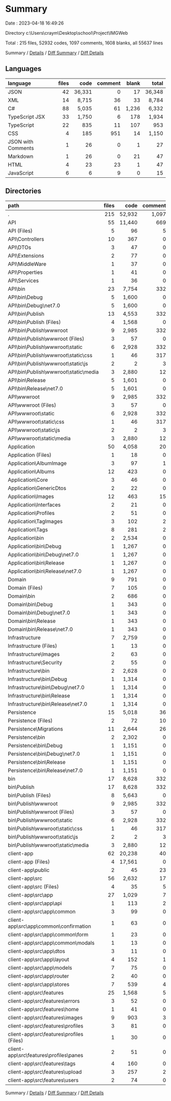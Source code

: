 # Summary

Date : 2023-04-18 16:49:26

Directory c:\\Users\\craym\\Desktop\\school\\Project\\IMGWeb

Total : 215 files,  52932 codes, 1097 comments, 1608 blanks, all 55637 lines

Summary / [Details](details.md) / [Diff Summary](diff.md) / [Diff Details](diff-details.md)

## Languages
| language | files | code | comment | blank | total |
| :--- | ---: | ---: | ---: | ---: | ---: |
| JSON | 42 | 36,331 | 0 | 17 | 36,348 |
| XML | 14 | 8,715 | 36 | 33 | 8,784 |
| C# | 88 | 5,035 | 61 | 1,236 | 6,332 |
| TypeScript JSX | 33 | 1,750 | 6 | 178 | 1,934 |
| TypeScript | 22 | 835 | 11 | 107 | 953 |
| CSS | 4 | 185 | 951 | 14 | 1,150 |
| JSON with Comments | 1 | 26 | 0 | 1 | 27 |
| Markdown | 1 | 26 | 0 | 21 | 47 |
| HTML | 4 | 23 | 23 | 1 | 47 |
| JavaScript | 6 | 6 | 9 | 0 | 15 |

## Directories
| path | files | code | comment | blank | total |
| :--- | ---: | ---: | ---: | ---: | ---: |
| . | 215 | 52,932 | 1,097 | 1,608 | 55,637 |
| API | 55 | 11,440 | 669 | 117 | 12,226 |
| API (Files) | 5 | 96 | 5 | 25 | 126 |
| API\\Controllers | 10 | 367 | 0 | 52 | 419 |
| API\\DTOs | 3 | 47 | 0 | 3 | 50 |
| API\\Extensions | 2 | 77 | 0 | 9 | 86 |
| API\\MiddleWare | 1 | 37 | 0 | 7 | 44 |
| API\\Properties | 1 | 41 | 0 | 1 | 42 |
| API\\Services | 1 | 36 | 0 | 6 | 42 |
| API\\bin | 23 | 7,754 | 332 | 10 | 8,096 |
| API\\bin\\Debug | 5 | 1,600 | 0 | 2 | 1,602 |
| API\\bin\\Debug\\net7.0 | 5 | 1,600 | 0 | 2 | 1,602 |
| API\\bin\\Publish | 13 | 4,553 | 332 | 6 | 4,891 |
| API\\bin\\Publish (Files) | 4 | 1,568 | 0 | 2 | 1,570 |
| API\\bin\\Publish\\wwwroot | 9 | 2,985 | 332 | 4 | 3,321 |
| API\\bin\\Publish\\wwwroot (Files) | 3 | 57 | 0 | 1 | 58 |
| API\\bin\\Publish\\wwwroot\\static | 6 | 2,928 | 332 | 3 | 3,263 |
| API\\bin\\Publish\\wwwroot\\static\\css | 1 | 46 | 317 | 0 | 363 |
| API\\bin\\Publish\\wwwroot\\static\\js | 2 | 2 | 3 | 0 | 5 |
| API\\bin\\Publish\\wwwroot\\static\\media | 3 | 2,880 | 12 | 3 | 2,895 |
| API\\bin\\Release | 5 | 1,601 | 0 | 2 | 1,603 |
| API\\bin\\Release\\net7.0 | 5 | 1,601 | 0 | 2 | 1,603 |
| API\\wwwroot | 9 | 2,985 | 332 | 4 | 3,321 |
| API\\wwwroot (Files) | 3 | 57 | 0 | 1 | 58 |
| API\\wwwroot\\static | 6 | 2,928 | 332 | 3 | 3,263 |
| API\\wwwroot\\static\\css | 1 | 46 | 317 | 0 | 363 |
| API\\wwwroot\\static\\js | 2 | 2 | 3 | 0 | 5 |
| API\\wwwroot\\static\\media | 3 | 2,880 | 12 | 3 | 2,895 |
| Application | 50 | 4,058 | 20 | 269 | 4,347 |
| Application (Files) | 1 | 18 | 0 | 5 | 23 |
| Application\\AlbumImage | 3 | 97 | 1 | 20 | 118 |
| Application\\Albums | 12 | 423 | 0 | 82 | 505 |
| Application\\Core | 3 | 46 | 0 | 5 | 51 |
| Application\\GenericDtos | 2 | 22 | 0 | 2 | 24 |
| Application\\Images | 12 | 463 | 15 | 82 | 560 |
| Application\\Interfaces | 2 | 21 | 0 | 2 | 23 |
| Application\\Profiles | 2 | 51 | 0 | 7 | 58 |
| Application\\TagImages | 3 | 102 | 2 | 18 | 122 |
| Application\\Tags | 8 | 281 | 2 | 46 | 329 |
| Application\\bin | 2 | 2,534 | 0 | 0 | 2,534 |
| Application\\bin\\Debug | 1 | 1,267 | 0 | 0 | 1,267 |
| Application\\bin\\Debug\\net7.0 | 1 | 1,267 | 0 | 0 | 1,267 |
| Application\\bin\\Release | 1 | 1,267 | 0 | 0 | 1,267 |
| Application\\bin\\Release\\net7.0 | 1 | 1,267 | 0 | 0 | 1,267 |
| Domain | 9 | 791 | 0 | 9 | 800 |
| Domain (Files) | 7 | 105 | 0 | 9 | 114 |
| Domain\\bin | 2 | 686 | 0 | 0 | 686 |
| Domain\\bin\\Debug | 1 | 343 | 0 | 0 | 343 |
| Domain\\bin\\Debug\\net7.0 | 1 | 343 | 0 | 0 | 343 |
| Domain\\bin\\Release | 1 | 343 | 0 | 0 | 343 |
| Domain\\bin\\Release\\net7.0 | 1 | 343 | 0 | 0 | 343 |
| Infrastructure | 7 | 2,759 | 0 | 26 | 2,785 |
| Infrastructure (Files) | 1 | 13 | 0 | 5 | 18 |
| Infrastructure\\Images | 2 | 63 | 0 | 9 | 72 |
| Infrastructure\\Security | 2 | 55 | 0 | 12 | 67 |
| Infrastructure\\bin | 2 | 2,628 | 0 | 0 | 2,628 |
| Infrastructure\\bin\\Debug | 1 | 1,314 | 0 | 0 | 1,314 |
| Infrastructure\\bin\\Debug\\net7.0 | 1 | 1,314 | 0 | 0 | 1,314 |
| Infrastructure\\bin\\Release | 1 | 1,314 | 0 | 0 | 1,314 |
| Infrastructure\\bin\\Release\\net7.0 | 1 | 1,314 | 0 | 0 | 1,314 |
| Persistence | 15 | 5,018 | 36 | 856 | 5,910 |
| Persistence (Files) | 2 | 72 | 10 | 12 | 94 |
| Persistence\\Migrations | 11 | 2,644 | 26 | 844 | 3,514 |
| Persistence\\bin | 2 | 2,302 | 0 | 0 | 2,302 |
| Persistence\\bin\\Debug | 1 | 1,151 | 0 | 0 | 1,151 |
| Persistence\\bin\\Debug\\net7.0 | 1 | 1,151 | 0 | 0 | 1,151 |
| Persistence\\bin\\Release | 1 | 1,151 | 0 | 0 | 1,151 |
| Persistence\\bin\\Release\\net7.0 | 1 | 1,151 | 0 | 0 | 1,151 |
| bin | 17 | 8,628 | 332 | 6 | 8,966 |
| bin\\Publish | 17 | 8,628 | 332 | 6 | 8,966 |
| bin\\Publish (Files) | 8 | 5,643 | 0 | 2 | 5,645 |
| bin\\Publish\\wwwroot | 9 | 2,985 | 332 | 4 | 3,321 |
| bin\\Publish\\wwwroot (Files) | 3 | 57 | 0 | 1 | 58 |
| bin\\Publish\\wwwroot\\static | 6 | 2,928 | 332 | 3 | 3,263 |
| bin\\Publish\\wwwroot\\static\\css | 1 | 46 | 317 | 0 | 363 |
| bin\\Publish\\wwwroot\\static\\js | 2 | 2 | 3 | 0 | 5 |
| bin\\Publish\\wwwroot\\static\\media | 3 | 2,880 | 12 | 3 | 2,895 |
| client-app | 62 | 20,238 | 40 | 325 | 20,603 |
| client-app (Files) | 4 | 17,561 | 0 | 24 | 17,585 |
| client-app\\public | 2 | 45 | 23 | 2 | 70 |
| client-app\\src | 56 | 2,632 | 17 | 299 | 2,948 |
| client-app\\src (Files) | 4 | 35 | 5 | 9 | 49 |
| client-app\\src\\app | 27 | 1,029 | 7 | 139 | 1,175 |
| client-app\\src\\app\\api | 1 | 113 | 2 | 14 | 129 |
| client-app\\src\\app\\common | 3 | 99 | 0 | 13 | 112 |
| client-app\\src\\app\\common\\confirmation | 1 | 63 | 0 | 10 | 73 |
| client-app\\src\\app\\common\\form | 1 | 23 | 0 | 2 | 25 |
| client-app\\src\\app\\common\\modals | 1 | 13 | 0 | 1 | 14 |
| client-app\\src\\app\\dtos | 3 | 11 | 0 | 0 | 11 |
| client-app\\src\\app\\layout | 4 | 152 | 1 | 23 | 176 |
| client-app\\src\\app\\models | 7 | 75 | 0 | 6 | 81 |
| client-app\\src\\app\\router | 2 | 40 | 0 | 5 | 45 |
| client-app\\src\\app\\stores | 7 | 539 | 4 | 78 | 621 |
| client-app\\src\\features | 25 | 1,568 | 5 | 151 | 1,724 |
| client-app\\src\\features\\errors | 3 | 52 | 0 | 5 | 57 |
| client-app\\src\\features\\home | 1 | 41 | 0 | 1 | 42 |
| client-app\\src\\features\\images | 9 | 903 | 3 | 88 | 994 |
| client-app\\src\\features\\profiles | 3 | 81 | 0 | 15 | 96 |
| client-app\\src\\features\\profiles (Files) | 1 | 30 | 0 | 6 | 36 |
| client-app\\src\\features\\profiles\\panes | 2 | 51 | 0 | 9 | 60 |
| client-app\\src\\features\\tags | 4 | 160 | 0 | 13 | 173 |
| client-app\\src\\features\\upload | 3 | 257 | 2 | 27 | 286 |
| client-app\\src\\features\\users | 2 | 74 | 0 | 2 | 76 |

Summary / [Details](details.md) / [Diff Summary](diff.md) / [Diff Details](diff-details.md)